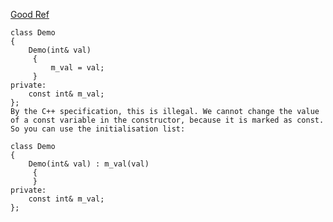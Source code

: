 [Good Ref](https://www.cprogramming.com/tutorial/initialization-lists-c++.html)
```
class Demo
{
    Demo(int& val) 
     {
         m_val = val;
     }
private:
    const int& m_val;
};
By the C++ specification, this is illegal. We cannot change the value of a const variable in the constructor, because it is marked as const. So you can use the initialisation list:

class Demo
{
    Demo(int& val) : m_val(val)
     {
     }
private:
    const int& m_val;
};

```
